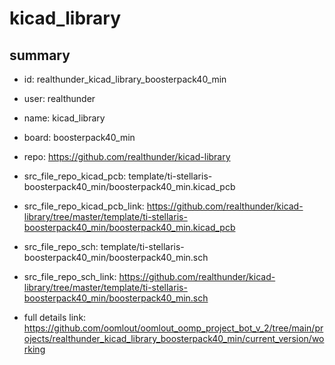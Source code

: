 # kicad_library
 
## summary 
* id: realthunder_kicad_library_boosterpack40_min
* user: realthunder
* name: kicad_library
* board: boosterpack40_min
* repo: https://github.com/realthunder/kicad-library
* src_file_repo_kicad_pcb: template/ti-stellaris-boosterpack40_min/boosterpack40_min.kicad_pcb
* src_file_repo_kicad_pcb_link: https://github.com/realthunder/kicad-library/tree/master/template/ti-stellaris-boosterpack40_min/boosterpack40_min.kicad_pcb


* src_file_repo_sch: template/ti-stellaris-boosterpack40_min/boosterpack40_min.sch
* src_file_repo_sch_link: https://github.com/realthunder/kicad-library/tree/master/template/ti-stellaris-boosterpack40_min/boosterpack40_min.sch
* full details link: https://github.com/oomlout/oomlout_oomp_project_bot_v_2/tree/main/projects/realthunder_kicad_library_boosterpack40_min/current_version/working  







